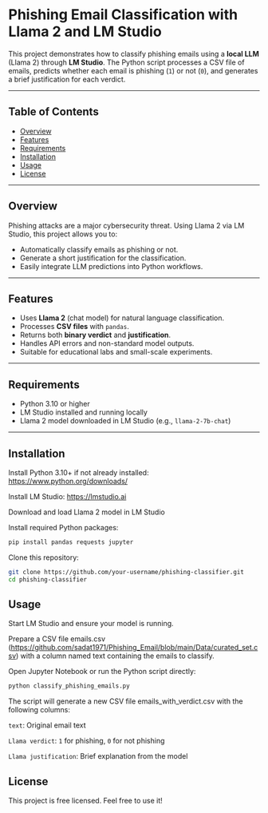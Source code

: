 # Phishing Email Classification with Llama 2 and LM Studio

This project demonstrates how to classify phishing emails using a **local LLM** (Llama 2) through **LM Studio**. The Python script processes a CSV file of emails, predicts whether each email is phishing (`1`) or not (`0`), and generates a brief justification for each verdict.

---

## **Table of Contents**

- [Overview](#overview)  
- [Features](#features)  
- [Requirements](#requirements)  
- [Installation](#installation)  
- [Usage](#usage)  
- [License](#license)  

---

## **Overview**

Phishing attacks are a major cybersecurity threat. Using Llama 2 via LM Studio, this project allows you to:

- Automatically classify emails as phishing or not.  
- Generate a short justification for the classification.  
- Easily integrate LLM predictions into Python workflows.

---

## **Features**

- Uses **Llama 2** (chat model) for natural language classification.  
- Processes **CSV files** with `pandas`.  
- Returns both **binary verdict** and **justification**.  
- Handles API errors and non-standard model outputs.  
- Suitable for educational labs and small-scale experiments.

---

## **Requirements**

- Python 3.10 or higher  
- LM Studio installed and running locally  
- Llama 2 model downloaded in LM Studio (e.g., `llama-2-7b-chat`)  

---

## **Installation**

Install Python 3.10+ if not already installed: https://www.python.org/downloads/

Install LM Studio: https://lmstudio.ai

Download and load Llama 2 model in LM Studio

Install required Python packages:

```bash
pip install pandas requests jupyter
```

Clone this repository:

```bash
git clone https://github.com/your-username/phishing-classifier.git
cd phishing-classifier
```

## **Usage**

Start LM Studio and ensure your model is running.

Prepare a CSV file emails.csv (https://github.com/sadat1971/Phishing_Email/blob/main/Data/curated_set.csv) with a column named text containing the emails to classify.

Open Jupyter Notebook or run the Python script directly:

```bash
python classify_phishing_emails.py
```

The script will generate a new CSV file emails_with_verdict.csv with the following columns:

`text`: Original email text

`Llama verdict`: `1` for phishing, `0` for not phishing

`Llama justification`: Brief explanation from the model

## **License**

This project is free licensed. Feel free to use it!
